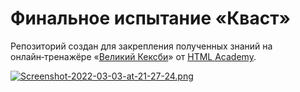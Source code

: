# Финальное испытание «Кваст»

Репозиторий создан для закрепления полученных знаний на онлайн‑тренажёре «[Великий Кексби](https://htmlacademy.ru/courses/keksby)» от [HTML Academy](https://htmlacademy.ru).

[![Screenshot-2022-03-03-at-21-27-24.png](https://i.postimg.cc/VsxTDrc1/Screenshot-2022-03-03-at-21-27-24.png)](https://postimg.cc/DmcBzzZY)
